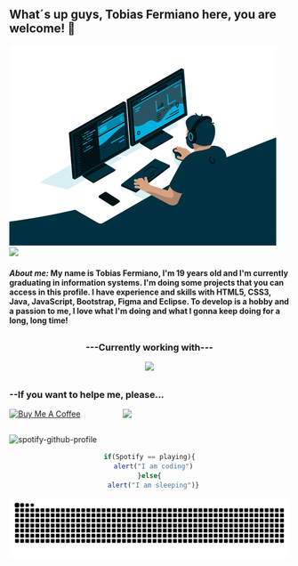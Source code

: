 ## What´s up guys, Tobias Fermiano here, you are welcome! 🖖

<img src="Gif.gif" alt="Looping">

<div>
  <img src="https://github-profile-trophy.vercel.app/?username=Tobias-Fermiano&column=6&rank=A,B,C,SSS,SS,S,AAA,AA">
</div>

<h4>
  <p>
    <i>About me:</i>
      My name is Tobias Fermiano, I'm 19 years old and I'm currently graduating in information systems. 
      I'm doing some projects that you can access in this profile. I have experience and skills with HTML5, CSS3, Java, JavaScript, Bootstrap, Figma and Eclipse. 
      To develop is a hobby and a passion to me, I love what I'm doing and what I gonna keep doing for a long, long time!
  </p>
</h4>

##

<h3 align="center" font-size="large">---Currently working with---</h3>
<p align="center">
  <a href="https://skillicons.dev">
    <img src="https://skillicons.dev/icons?i=js,html,css,java,eclipse,figma,vscode">
  </a>
</p>

##

<div> 
  <h3>--If you want to helpe me, please...</h3>
    <a href="https://www.buymeacoffee.com/tobiasfermx" target="_blank"><img src="https://cdn.buymeacoffee.com/buttons/v2/default-red.png" alt="Buy Me A Coffee" width="150"></a>
    <img src="https://raw.githubusercontent.com/MicaelliMedeiros/micaellimedeiros/master/image/computer-illustration.png" width="300px" align="right">
</div>
    
##

![spotify-github-profile](https://spotify-github-profile.vercel.app/api/view.svg?uid=21oz6ckox3pv7rlnyr6my5tzi&redirect=true][https://spotify-github-profile.vercel.app/api/view.svg?uid=21oz6ckox3pv7rlnyr6my5tzi&cover_image=true&theme=novatorem&show_offline=true&background_color=121212&interchange=true&bar_color=53b14f&bar_color_cover=false)

<div align="center">

```javascript
if(Spotify == playing){
  alert("I am coding")
}else{
  alert("I am sleeping")}
```

![Snake animation](https://github.com/Tobias-Fermiano/Tobias-Fermiano/blob/output/github-contribution-grid-snake.svg) 
</div>

